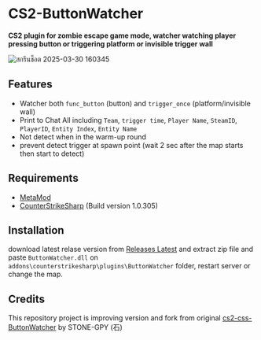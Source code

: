 # CS2-ButtonWatcher

**CS2 plugin for zombie escape game mode, watcher watching player pressing button or triggering platform or invisible trigger wall**
<br>

![สกรีนช็อต 2025-03-30 160345](https://github.com/user-attachments/assets/ae38a321-0623-4cdd-bd7f-d4b606824216)

## Features

- Watcher both `func_button` (button) and `trigger_once` (platform/invisible wall)
- Print to Chat All including `Team`, `trigger time`, `Player Name`, `SteamID`, `PlayerID`, `Entity Index`, `Entity Name`
- Not detect when in the warm-up round
- prevent detect trigger at spawn point (wait 2 sec after the map starts then start to detect)


## Requirements
- [MetaMod](https://cs2.poggu.me/metamod/installation)
- [CounterStrikeSharp](https://github.com/roflmuffin/CounterStrikeSharp) (Build version 1.0.305)

## Installation

download latest relase version from [Releases Latest](https://github.com/Kianyaa/CS2-ButtonWatcher/releases/tag/Latest)
and extract zip file and paste `ButtonWatcher.dll` on `addons\counterstrikesharp\plugins\ButtonWatcher` folder,
restart server or change the map.

## Credits
This repository project is improving version and fork from original [cs2-css-ButtonWatcher](https://github.com/STONE-GPY/cs2-css-ButtonWatcher) by STONE-GPY (石)




    
